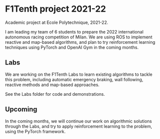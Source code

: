 # F1Tenth project 2021-22

Academic project at Ecole Polytechnique, 2021-22. 

I am leading my team of 6 students to prepare the 2022 international autonomous racing competition of Milan. We are using ROS to implement reactive and map-based algorithms, and plan to try reinforcement learning techniques using PyTorch and OpenAI Gym in the coming months. 

## Labs

We are working on the F1Tenth Labs to learn existing algorithms to tackle this problem, including automatic emergency braking, wall following, reactive methods and map-based approaches. 

See the Labs folder for code and demonstrations.

## Upcoming

In the coming months, we will continue our work on algorithmic solutions through the Labs, and try to apply reinforcement learning to the problem, using the PyTorch framework.

